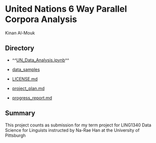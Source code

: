 # United Nations 6 Way Parallel Corpora Analysis 
Kinan Al-Mouk

## Directory 
- ^^[UN_Data_Analysis.ipynb](UN_Data_Analysis.ipynb)^^

- [data_samples](data_samples)

- [LICENSE.md](LICENSE.md)

- [project_plan.md](project_plan.md)

- [progress_report.md](progress_report.md)





## Summary 
This project counts as submission for my term project for LING1340 Data Science for Linguists instructed by Na-Rae Han at the University of Pittsburgh


  
